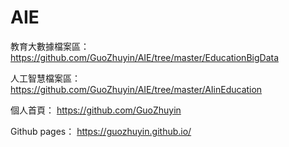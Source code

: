 # AIE

教育大數據檔案區：
https://github.com/GuoZhuyin/AIE/tree/master/EducationBigData

人工智慧檔案區：
https://github.com/GuoZhuyin/AIE/tree/master/AIinEducation

個人首頁：
https://github.com/GuoZhuyin

Github pages：
https://guozhuyin.github.io/
